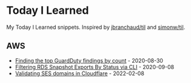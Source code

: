 # Today I Learned

My Today I Learned snippets. Inspired by [jbranchaud/til](https://github.com/jbranchaud/til) and [simonw/til](https://github.com/simonw/til).

## AWS

* [Finding the top GuardDuty findings by count](aws/guardduty-top-findings-by-count.md) - 2020-08-30
* [Filtering RDS Snapshot Exports By Status via CLI](aws/rds-snapshot-export-filter-by-status.md) - 2020-09-08
* [Validating SES domains in Cloudflare](https://github.com/mwarkentin/til/blob/main/aws/validating_ses_domains_in_cloudflare.md) - 2022-02-08
